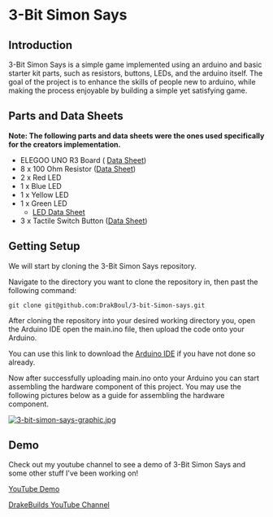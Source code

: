 # 3-Bit Simon Says
## Introduction
3-Bit Simon Says is a simple game implemented using an arduino and basic starter kit parts, such as resistors, buttons, LEDs, and the arduino itself. The goal of the project is to enhance the skills of people new to arduino, while making the process enjoyable by building a simple yet satisfying game.
## Parts and Data Sheets
__Note: The following parts and data sheets were the ones used specifically for the creators implementation.__
* ELEGOO UNO R3 Board (
[Data Sheet](https://epow0.org/~amki/car_kit/Datasheet/ELEGOO%20UNO%20R3%20Board.pdf))
* 8 x 100 Ohm Resistor ([Data Sheet](https://acrobat.adobe.com/link/track?uri=urn:aaid:scds:US:c906d8db-da1e-35cf-9b43-42f47f67a175))
* 2 x Red LED 
* 1 x Blue LED
* 1 x Yellow LED
* 1 x Green LED
    * [LED Data Sheet](https://acrobat.adobe.com/link/track?uri=urn:aaid:scds:US:ac9bcc49-462b-3518-adb6-b8cacde7fcce)
* 3 x Tactile Switch Button ([Data Sheet](https://acrobat.adobe.com/link/track?uri=urn:aaid:scds:US:ac225dbd-3bc3-32b4-982e-8d51b16f68d4))

## Getting Setup
We will start by cloning the 3-Bit Simon Says repository.

Navigate to the directory you want to clone the repository in, then past the following command:

```
git clone git@github.com:DrakBoul/3-bit-Simon-says.git
```

After cloning the repository into your desired working directory you, open the Arduino IDE open the main.ino file, then upload the code onto your Arduino.

 You can use this link to download the [Arduino IDE](https://www.arduino.cc/en/software) if you have not done so already.

 Now after successfully uploading main.ino onto your Arduino you can start assembling the hardware component of this project. You may use the following pictures below as a guide for assembling the hardware component.

 [![3-bit-simon-says-graphic.jpg](https://i.postimg.cc/Hk68ngWY/3-bit-simon-says-graphic.jpg)](https://postimg.cc/5XF2KDFT)


## Demo
Check out my youtube channel to see a demo of 3-Bit Simon Says and some other stuff I've been working on!

[YouTube Demo](https://www.youtube.com/watch?v=VT2ZzuXcbqI)

[DrakeBuilds YouTube Channel](https://www.youtube.com/@DrakeBuildsStuff)
